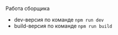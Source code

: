 
Работа сборщика
 - dev-версия по команде `npm run dev`
 - build-версия по команде `npm run build`

